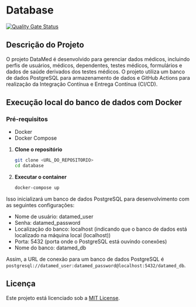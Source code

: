 
# Database
[![Quality Gate Status](https://sonarcloud.io/api/project_badges/measure?project=EPS-DataMed_database&metric=alert_status)](https://sonarcloud.io/summary/new_code?id=EPS-DataMed_database)

## Descrição do Projeto

O projeto DataMed é desenvolvido para gerenciar dados médicos, incluindo perfis de usuários, médicos, dependentes, testes médicos, formulários e dados de saúde derivados dos testes médicos. O projeto utiliza um banco de dados PostgreSQL para armazenamento de dados e GitHub Actions para realização da Integração Contínua e Entrega Contínua (CI/CD).

## Execução local do banco de dados com Docker

### Pré-requisitos

 - Docker
 - Docker Compose

1. **Clone o repositório**

   ```bash
   git clone <URL_DO_REPOSITORIO>
   cd database
   ```

2. **Executar o container**
    ```bash
    docker-compose up
    ```
Isso inicializará um banco de dados PostgreSQL para desenvolvimento com as seguintes configurações:
- Nome de usuário: datamed_user
- Senha: datamed_password
- Localização do banco: localhost (indicando que o banco de dados está localizado na máquina local (localhost))
- Porta: 5432 (porta onde o PostgreSQL está ouvindo conexões)
- Nome do banco: datamed_db

Assim, a URL de conexão para um banco de dados PostgreSQL é `postgresql://datamed_user:datamed_password@localhost:5432/datamed_db`.

## Licença

Este projeto está licenciado sob a [MIT License](./LICENSE).

